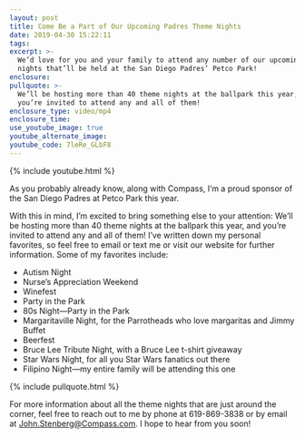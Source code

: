 ```yaml
---
layout: post
title: Come Be a Part of Our Upcoming Padres Theme Nights
date: 2019-04-30 15:22:11
tags:
excerpt: >-
  We’d love for you and your family to attend any number of our upcoming theme
  nights that’ll be held at the San Diego Padres’ Petco Park!
enclosure:
pullquote: >-
  We’ll be hosting more than 40 theme nights at the ballpark this year, and
  you’re invited to attend any and all of them!
enclosure_type: video/mp4
enclosure_time:
use_youtube_image: true
youtube_alternate_image:
youtube_code: 7leRe_GLbF8
---
```


{% include youtube.html %}

As you probably already know, along with Compass, I’m a proud sponsor of the San Diego Padres at Petco Park this year.&nbsp;

With this in mind, I’m excited to bring something else to your attention: We’ll be hosting more than 40 theme nights at the ballpark this year, and you’re invited to attend any and all of them\! I’ve written down my personal favorites, so feel free to email or text me or visit our website for further information. Some of my favorites include:&nbsp;

* Autism Night&nbsp;
* Nurse’s Appreciation Weekend
* Winefest&nbsp;
* Party in the Park&nbsp;
* 80s Night—Party in the Park&nbsp;
* Margaritaville Night, for the Parrotheads who love margaritas and Jimmy Buffet &nbsp;&nbsp;
* Beerfest&nbsp;
* Bruce Lee Tribute Night, with a Bruce Lee t-shirt giveaway
* Star Wars Night, for all you Star Wars fanatics out there
* Filipino Night—my entire family will be attending this one

{% include pullquote.html %}

For more information about all the theme nights that are just around the corner, feel free to reach out to me by phone at 619-869-3838 or by email at John.Stenberg@Compass.com. I hope to hear from you soon\! &nbsp; &nbsp;<br>&nbsp;